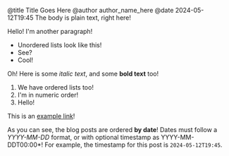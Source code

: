 @title Title Goes Here @author author_name_here @date 2024-05-12T19:45
The body is plain text, right here!

Hello! I'm another paragraph!

  - Unordered lists look like this!
  - See?
  - Cool!

Oh! Here is some *italic text*, and some **bold text** too!

1. We have ordered lists too!
2. I'm in numeric order!
3. Hello!

This is an [example link](http://example.com/)!

As you can see, the blog posts are ordered **by date**!
Dates must follow a *YYYY-MM-DD* format, or with optional timestamp as YYYY-MM-DDT00:00*! For example, the timestamp for this post is `2024-05-12T19:45`.
